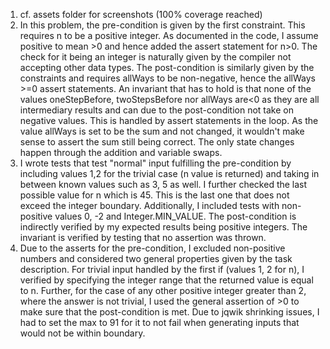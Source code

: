 1. cf. assets folder for screenshots (100% coverage reached)
2. In this problem, the pre-condition is given by the first constraint. This requires n to be a positive integer. As documented in the code, I assume positive to mean >0 and hence added the assert statement for n>0. The check for it being an integer is naturally given by the compiler not accepting other data types. The post-condition is similarly given by the constraints and requires allWays to be non-negative, hence the allWays >=0 assert statements. An invariant that has to hold is that none of the values oneStepBefore, twoStepsBefore nor allWays are<0 as they are all intermediary results and can due to the post-condition not take on negative values. This is handled by assert statements in the loop. As the value allWays is set to be the sum and not changed, it wouldn't make sense to assert the sum still being correct. The only state changes happen through the addition and variable swaps.
3. I wrote tests that test "normal" input fulfilling the pre-condition by including values 1,2 for the trivial case (n value is returned) and taking in between known values such as 3, 5 as well. I further checked the last possible value for n which is 45. This is the last one that does not exceed the integer boundary. Additionally, I included tests with non-positive values 0, -2 and Integer.MIN_VALUE. The post-condition is indirectly verified by my expected results being positive integers. The invariant is verified by testing that no assertion was thrown.
4. Due to the asserts for the pre-condition, I excluded non-positive numbers and considered two general properties given by the task description. For trivial input handled by the first if (values 1, 2 for n), I verified by specifying the integer range that the returned value is equal to n. Further, for the case of any other positive integer greater than 2, where the answer is not trivial, I used the general assertion of >0 to make sure that the post-condition is met. Due to jqwik shrinking issues, I had to set the max to 91 for it to not fail when generating inputs that would not be within boundary.